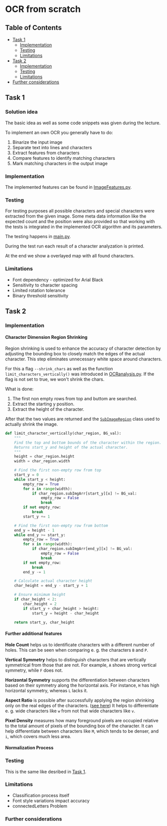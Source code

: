 # OCR from scratch

## Table of Contents
- [Task 1](#task-1)
  - [Implementation](#implementation)
  - [Testing](#testing)
  - [Limitations](#limitations)
- [Task 2](#task-2)
  - [Implementation](#implementation-1)
  - [Testing](#testing-1)
  - [Limitations](#limitations-1)
- [Further considerations](#further-considerations)

## Task 1

### Solution idea

The basic idea as well as some code snippets was given during the lecture.

To implement an own OCR you generally have to do:
1. Binarize the input image
2. Separate text into lines and characters
3. Extract features from characters
4. Compare features to identify matching characters
5. Mark matching characters in the output image

### Implementation

The implemented features can be found in [ImageFeatures.py](./ImageFeatures.py).


### Testing
For testing purposes all possible characters and special characters were extracted from the given image. Some meta data information like the expected count and the position were also provided so that working with the tests is integrated in the implemented OCR algorithm and its parameters.

The testing happens in [main.py](./main.py).

During the test run each result of a character analyzation is printed.

At the end we show a overlayed map with all found characters.

### Limitations
- Font dependency - optimized for Arial Black
- Sensitivity to character spacing
- Limited rotation tolerance
- Binary threshold sensitivity


## Task 2

### Implementation

#### Character Dimension Region Shrinking

Region shrinking is used to enhance the accuracy of character detection by adjusting the bounding box to closely match the edges of the actual character. This step eliminates unnecessary white space around characters.

For this a flag `--shrink_chars` as well as the function `limit_characters_vertically()` was introduced in [OCRanalysis.py](./OCRanalysis.py). If the flag is not set to true, we won't shrink the chars.

What is done:
1. The first non empty rows from top and buttom are searched.
2. Extract the starting y position.
3. Extract the height of the character.

After that the two values are returned and the [`SubImageRegion`](./SubImageRegion.py) class used to actually shrink the image.

```python
def limit_character_vertically(char_region, BG_val):
    """
    Find the top and bottom bounds of the character within the region.
    Returns start_y and height of the actual character.
    """
    height = char_region.height
    width = char_region.width

    # Find the first non-empty row from top
    start_y = 0
    while start_y < height:
        empty_row = True
        for x in range(width):
            if char_region.subImgArr[start_y][x] != BG_val:
                empty_row = False
                break
        if not empty_row:
            break
        start_y += 1

    # Find the first non-empty row from bottom
    end_y = height - 1
    while end_y >= start_y:
        empty_row = True
        for x in range(width):
            if char_region.subImgArr[end_y][x] != BG_val:
                empty_row = False
                break
        if not empty_row:
            break
        end_y -= 1

    # Calculate actual character height
    char_height = end_y - start_y + 1

    # Ensure minimum height
    if char_height < 2:
        char_height = 2
        if start_y + char_height > height:
            start_y = height - char_height

    return start_y, char_height
```

#### Further additional features

**Hole Count** helps us to identificate characters with a different number of holes. This can be seen when comparing e. g. the characters `B` and `P`.

**Vertical Symmetry** helps to distinguish characters that are vertically symmetrical from those that are not. For example, `A` shows strong vertical symmetry, while `F` does not.

**Horizontal Symmetry**  supports the differentiation between characters based on their symmetry along the horizontal axis. For instance, `H` has high horizontal symmetry, whereas `L` lacks it.

**Aspect Ratio** is possible after successfully applying the region shrinking only on the real edges of the characters. ([see here](#character-dimension-region-shrinking)) It helps to differentiate e. g. wide characters like `w` from not that wide characters like `v`.

**Pixel Density** measures how many foreground pixels are occupied relative to the total amount of pixels of the bounding box of the character. It can help differentiate between characters like `M`, which tends to be denser, and `i`, which covers much less area.

#### Normalization Process



### Testing
This is the same like desribed in [Task 1](#task-1).

### Limitations

- Classification process itself
- Font style variations impact accuracy
- connectedLetters Problem

### Further considerations


